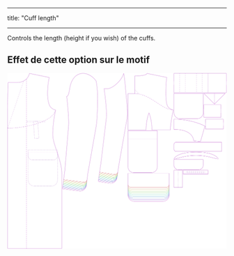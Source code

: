 - - -
title: "Cuff length"
- - -

Controls the length (height if you wish) of the cuffs.

## Effet de cette option sur le motif

![Cette image montre l'effet de cette option en superposant plusieurs variantes qui ont une valeur différente pour cette option](carlton_cufflength_sample.svg "Effet de cette option sur le modèle")
